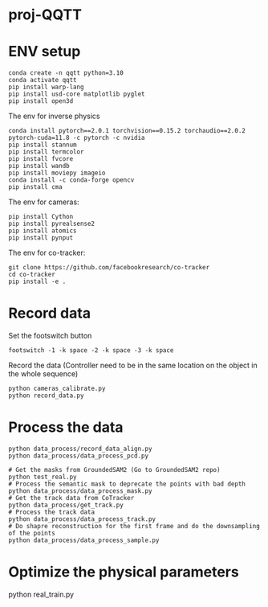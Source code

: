 # proj-QQTT

# ENV setup
```
conda create -n qqtt python=3.10
conda activate qqtt
pip install warp-lang
pip install usd-core matplotlib pyglet
pip install open3d
```

The env for inverse physics
```
conda install pytorch==2.0.1 torchvision==0.15.2 torchaudio==2.0.2 pytorch-cuda=11.8 -c pytorch -c nvidia
pip install stannum
pip install termcolor
pip install fvcore
pip install wandb
pip install moviepy imageio
conda install -c conda-forge opencv 
pip install cma
```

The env for cameras:
```
pip install Cython
pip install pyrealsense2
pip install atomics
pip install pynput
```

The env for co-tracker:
```
git clone https://github.com/facebookresearch/co-tracker
cd co-tracker
pip install -e .
```

# Record data
Set the footswitch button
```
footswitch -1 -k space -2 -k space -3 -k space
```

Record the data (Controller need to be in the same location on the object in the whole sequence)
```
python cameras_calibrate.py
python record_data.py
```

# Process the data
```
python data_process/record_data_align.py
python data_process/data_process_pcd.py

# Get the masks from GroundedSAM2 (Go to GroundedSAM2 repo)
python test_real.py 
# Process the semantic mask to deprecate the points with bad depth
python data_process/data_process_mask.py
# Get the track data from CoTracker
python data_process/get_track.py
# Process the track data
python data_process/data_process_track.py
# Do shapre reconstruction for the first frame and do the downsampling of the points
python data_process/data_process_sample.py
```

# Optimize the physical parameters
python real_train.py